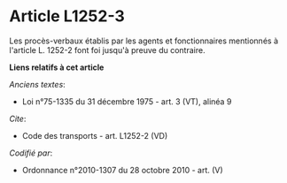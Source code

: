# Article L1252-3

Les procès-verbaux établis par les agents et fonctionnaires mentionnés à l'article L. 1252-2 font foi jusqu'à preuve du
contraire.

**Liens relatifs à cet article**

_Anciens textes_:

  - Loi n°75-1335 du 31 décembre 1975 - art. 3 (VT), alinéa 9

_Cite_:

  - Code des transports - art. L1252-2 (VD)

_Codifié par_:

  - Ordonnance n°2010-1307 du 28 octobre 2010 - art. (V)
